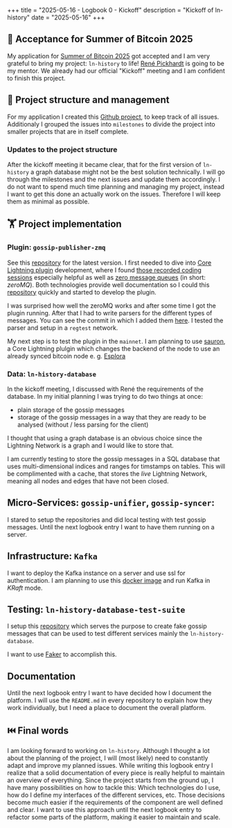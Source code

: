 +++
title = "2025-05-16 - Logbook 0 - Kickoff"
description = "Kickoff of ln-history"
date = "2025-05-16"
+++


## 🎉 Acceptance for Summer of Bitcoin 2025

My application for [Summer of Bitcoin 2025](https://www.summerofbitcoin.org/) got accepted and I am very grateful to bring my project: `ln-history` to life!
[René Pickhardt](https://github.com/renepickhardt) is going to be my mentor.
We already had our official "Kickoff" meeting and I am confident to finish this project.


## 💼 Project structure and management

For my application I created this [Github project](https://github.com/orgs/ln-history/projects/1), to keep track of all issues.
Additionaly I grouped the issues into `milestones` to divide the project into smaller projects that are in itself complete. 


### Updates to the project structure

After the kickoff meeting it became clear, that for the first version of `ln-history` a graph database might not be the best solution technically. 
I will go through the milestones and the next issues and update them accordingly. 
I do not want to spend much time planning and managing my project, instead I want to get this done an actually work on the issues. Therefore I will keep them as minimal as possible. 


## 🏋️ Project implementation

### Plugin: `gossip-publisher-zmq`

See this [repository](github.com/ln-history/gossip-publisher-zmq) for the latest version.
I first needed to dive into [Core Lightning plugin](https://docs.corelightning.org/docs/plugins) development, where I found [those recorded coding sessions](https://lnroom.live/2023-03-28-live-0001-understand-cln-plugin-mechanism-with-a-python-example/) especially helpful as well as [zero message queues](https://zeromq.org/) (in short: *zeroMQ*).
Both technologies provide well documentation so I could this [repository](github.com/ln-history/gossip-publisher-zmq) quickly and started to develop the plugin.

I was surprised how well the zeroMQ works and after some time I got the plugin running. 
After that I had to write parsers for the different types of messages. You can see the commit in which I added them [here](https://github.com/ln-history/gossip-publisher-zmq/commit/77a1e24b36b629d5f530de9dffc36e0aa4198fee).
I tested the parser and setup in a `regtest` network.

My next step is to test the plugin in the `mainnet`. I am planning to use [sauron](https://github.com/lightningd/plugins/tree/master/sauron), a Core Lightning plulgin which changes the backend of the node to use an already synced bitcoin node e. g. [Esplora](https://github.com/Blockstream/esplora/blob/master/API.md) 



### Data: `ln-history-database`

In the kickoff meeting, I discussed with René the requirements of the database. In my initial planning I was trying to do two things at once:
- plain storage of the gossip messages 
- storage of the gossip messages in a way that they are ready to be analysed (without / less parsing for the client)

I thought that using a graph database is an obvious choice since the Lightning Network is a graph and I would like to store that.

I am currently testing to store the gossip messages in a SQL database that uses multi-dimensional indices and ranges for timstamps on tables. This will be complimented with a cache, that stores the *live* Lightning Network, meaning all nodes and edges that have not been closed. 


## Micro-Services: `gossip-unifier`, `gossip-syncer`:

I stared to setup the repositories and did local testing with test gossip messages.
Until the next logbook entry I want to have them running on a server.  
 

## Infrastructure: `Kafka`
I want to deploy the Kafka instance on a server and use ssl for authentication. I am planning to use this [docker image](https://github.com/bitnami/containers/blob/main/bitnami/kafka/README.md) and run Kafka in *KRaft* mode.


## Testing: `ln-history-database-test-suite`
I setup this [repository](https://github.com/ln-history/ln-history-database-test-suite) which serves the purpose to create fake gossip messages that can be used to test different services mainly the `ln-history-database`.

I want to use [Faker](https://faker.readthedocs.io/en/master/) to accomplish this.


## Documentation
Until the next logbook entry I want to have decided how I document the platform.
I will use the `README.md` in every repository to explain how they work individually, but I need a place to document the overall platform. 


## ⏮️ Final words

I am looking forward to working on `ln-history`. 
Although I thought a lot about the planning of the project, I will (most likely) need to constantly adapt and improve my planned issues. 
While writing this logbook entry I realize that a solid documentation of every piece is really helpful to maintain an overview of everything.
Since the project starts from the ground up, I have many possibilities on how to tackle this: Which technologies do I use, how do I define my interfaces of the different services, etc. 
Those decisions become much easier if the requirements of the component are well defined and clear. I want to use this approach until the next logbook entry to refactor some parts of the platform, making it easier to maintain and scale.